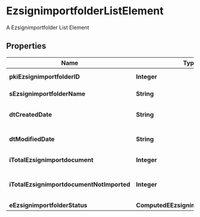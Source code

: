 

# EzsignimportfolderListElement

A Ezsignimportfolder List Element

## Properties

| Name | Type | Description | Notes |
|------------ | ------------- | ------------- | -------------|
|**pkiEzsignimportfolderID** | **Integer** | The unique ID of the Ezsignimportfolder |  |
|**sEzsignimportfolderName** | **String** | The name of the Ezsignimportfolder |  |
|**dtCreatedDate** | **String** | The date and time at which the object was created |  [optional] |
|**dtModifiedDate** | **String** | The date and time at which the object was last modified |  [optional] |
|**iTotalEzsignimportdocument** | **Integer** | The count of Ezsignimportdocument. |  [optional] |
|**iTotalEzsignimportdocumentNotImported** | **Integer** | The count of Ezsignimportdocument not imported in an Ezsignfolder. |  [optional] |
|**eEzsignimportfolderStatus** | **ComputedEEzsignimportfolderStatus** |  |  [optional] |



